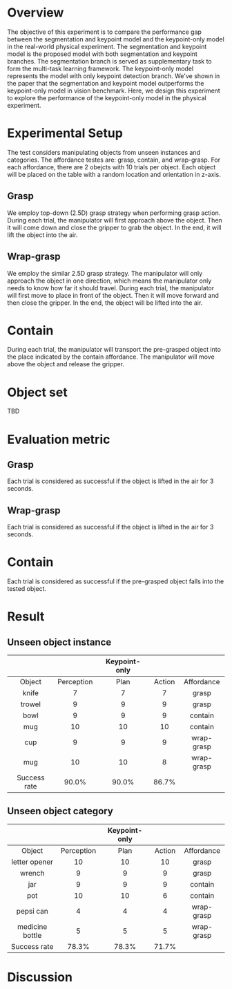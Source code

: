 # Overview
The objective of this experiment is to compare the performance gap between the segmentation and keypoint model and the keypoint-only model in the real-world physical 
experiment. The segmentation and keypoint model is the proposed model with both segmentation and keypoint branches. The segmentation branch is served as supplementary task to form 
the  multi-task learning framework. The keypoint-only model represents the model with only keypoint detection branch. We've shown in the paper that the segmentation and keypoint 
model outperforms the keypoint-only model in vision benchmark. Here, we design this experiment to explore the performance of the keypoint-only model in the physical experiment.

# Experimental Setup
The test considers manipulating objects from unseen instances and categories. The affordance testes are: grasp, contain, and wrap-grasp. For each affordance, there are 2 obejcts
with 10 trials per object. Each object will be placed on the table with a random location and orientation in z-axis.

## Grasp
We employ top-down (2.5D) grasp strategy when performing grasp action. During each trial, the manipulator will first approach above the object. Then it will come down and close 
the gripper to grab the object. In the end, it will lift the object into the air.

## Wrap-grasp
We employ the similar 2.5D grasp strategy. The manipulator will only approach the object in one direction, which means the manipulator only needs to know how far it should travel.
During each trial, the manipulator will first move to place in front of the object. Then it will move forward and then close the gripper. In the end, the object will be lifted 
into the air.

# Contain
During each trial, the manipulator will transport the pre-grasped object into the place indicated by the contain affordance. The manipulator will move above the object and release
the gripper.

# Object set
TBD

# Evaluation metric

## Grasp
Each trial is considered as successful if the object is lifted in the air for 3 seconds.

## Wrap-grasp
Each trial is considered as successful if the object is lifted in the air for 3 seconds.

# Contain
Each trial is considered as successful if the pre-grasped object falls into the tested object.

# Result

## Unseen object instance
|   |  | Keypoint-only |  |  |
| :----------: | :----------: | :----------: | :----------: | :----------: |
| Object  | Perception  | Plan  | Action  | Affordance  |
| knife  | 7  | 7  | 7  |  grasp |
| trowel  | 9  | 9  | 9  |  grasp |
| bowl  |  9 |  9 | 9  | contain  |
| mug  |  10 | 10  | 10  | contain  |
| cup  | 9  | 9  |  9 | wrap-grasp  |
| mug  | 10  | 10  | 8  |  wrap-grasp |
| Success rate  | 90.0%  |  90.0% |  86.7% |   |

## Unseen object category
|   |  | Keypoint-only |  |  |
| :----------: | :----------: | :----------: | :----------: | :----------: |
| Object  | Perception  | Plan  | Action  | Affordance  |
| letter opener  | 10  |  10 |  10 | grasp  |
| wrench  |  9 |  9 |  9 |  grasp |
| jar  | 9  | 9  | 9  | contain  |
| pot  | 10  | 10  |  6 |  contain |
| pepsi can  | 4  | 4  | 4  |  wrap-grasp |
| medicine bottle  | 5  | 5  | 5  | wrap-grasp  |
| Success rate  |  78.3%  | 78.3%  | 71.7%  |   |

# Discussion
